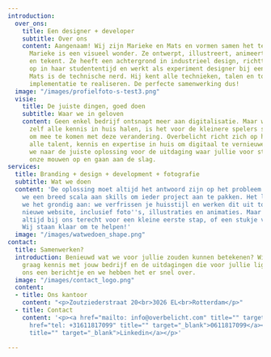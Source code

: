 ```yaml
---
introduction:
  over_ons:
    title: Een designer + developer
    subtitle: Over ons
    content: Aangenaam! Wij zijn Marieke en Mats en vormen samen het team achter Overbelicht.
      Marieke is een visueel wonder. Ze ontwerpt, illustreert, animeert, schildert
      en tekent. Ze heeft een achtergrond in industrieel design, richtte een ontwerpbureau
      op in haar studententijd en werkt als experiment designer bij een design agency.
      Mats is de technische nerd. Hij kent alle technieken, talen en tools om de beste
      implementatie te realiseren. De perfecte samenwerking dus!
  image: "/images/profielfoto-s-test3.png"
  visie:
    title: De juiste dingen, goed doen
    subtitle: Waar we in geloven
    content: Geen enkel bedrijf ontsnapt meer aan digitalisatie. Maar waar grote bedrijven
      zelf alle kennis in huis halen, is het voor de kleinere spelers soms best lastig
      om mee te komen met deze verandering. Overbelicht richt zich op hen. Wij hebben
      alle talent, kennis en expertise in huis om digitaal te vernieuwen. Samen zoeken
      we naar de juiste oplossing voor de uitdaging waar jullie voor staan, stropen
      onze mouwen op en gaan aan de slag.
services:
  title: Branding + design + development + fotografie
  subtitle: Wat we doen
  content: 'De oplossing moet altijd het antwoord zijn op het probleem. Daarom hebben
    we een breed scala aan skills om ieder project aan te pakken. Het liefst pakken
    we het grondig aan: we verfrissen je huisstijl en werken dit uit tot een prachtige
    nieuwe website, inclusief foto''s, illustraties en animaties. Maar je kunt ook
    altijd bij ons terecht voor een kleine eerste stap, of een stukje van hele keten.
    Wij staan klaar om te helpen!'
  image: "/images/watwedoen_shape.png"
contact:
  title: Samenwerken?
  introduction: Benieuwd wat we voor jullie zouden kunnen betekenen? Wij ook! We maken
    graag kennis met jouw bedrijf en de uitdagingen die voor jullie liggen. Stuur
    ons een berichtje en we hebben het er snel over.
  image: "/images/contact_logo.png"
  content:
  - title: Ons kantoor
    content: "<p>Zoutziederstraat 20<br>3026 EL<br>Rotterdam</p>"
  - title: Contact
    content: '<p><a href="mailto: info@overbelicht.com" title="" target="_blank">info@overbelicht.com</a><br><a
      href="tel: +31611817099" title="" target="_blank">0611817099</a><br><a href="https://www.linkedin.com/in/matsmulder"
      title="" target="_blank">Linkedin</a></p>'

---
```


